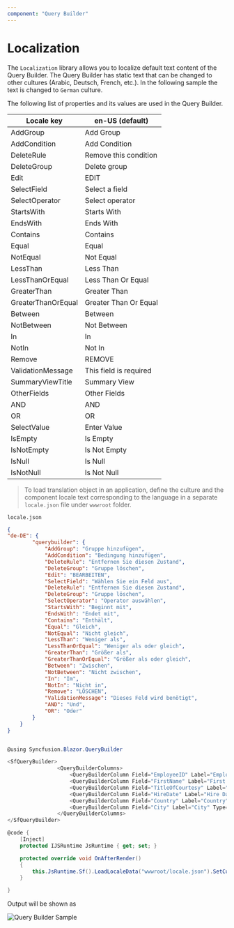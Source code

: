 ```yaml
---
component: "Query Builder"
---
```


# Localization

The `Localization` library allows you to localize default text content of the Query Builder. The Query Builder has static text that can be changed to other cultures (Arabic, Deutsch, French, etc.). In the following sample the text is changed to `German` culture.

The following list of properties and its values are used in the Query Builder.

| Locale key | en-US (default) |
| ------------ | ----------------------- |
| AddGroup  | Add Group |
| AddCondition  | Add Condition |
| DeleteRule | Remove this condition |
| DeleteGroup | Delete group |
| Edit | EDIT |
| SelectField | Select a field |
| SelectOperator | Select operator |
| StartsWith | Starts With|
| EndsWith | Ends With |
| Contains | Contains |
| Equal | Equal |
| NotEqual | Not Equal |
| LessThan | Less Than |
| LessThanOrEqual | Less Than Or Equal |
| GreaterThan | Greater Than |
| GreaterThanOrEqual | Greater Than Or Equal |
| Between | Between |
| NotBetween | Not Between|
| In | In |
| NotIn | Not In |
| Remove | REMOVE |
| ValidationMessage | This field is required |
| SummaryViewTitle | Summary View |
| OtherFields | Other Fields |
| AND | AND |
| OR | OR |
| SelectValue | Enter Value |
| IsEmpty | Is Empty |
| IsNotEmpty | Is Not Empty |
| IsNull | Is Null |
| IsNotNull | Is Not Null |

> To load translation object in an application, define the culture and the component locale text corresponding to the language in a separate `locale.json` file under `wwwroot` folder.

`locale.json`

```json
{
"de-DE": {
        "querybuilder": {
            "AddGroup": "Gruppe hinzufügen",
            "AddCondition": "Bedingung hinzufügen",
            "DeleteRule": "Entfernen Sie diesen Zustand",
            "DeleteGroup": "Gruppe löschen",
            "Edit": "BEARBEITEN",
            "SelectField": "Wählen Sie ein Feld aus",
            "DeleteRule": "Entfernen Sie diesen Zustand",
            "DeleteGroup": "Gruppe löschen",
            "SelectOperator": "Operator auswählen",
            "StartsWith": "Beginnt mit",
            "EndsWith": "Endet mit",
            "Contains": "Enthält",
            "Equal": "Gleich",
            "NotEqual": "Nicht gleich",
            "LessThan": "Weniger als",
            "LessThanOrEqual": "Weniger als oder gleich",
            "GreaterThan": "Größer als",
            "GreaterThanOrEqual": "Größer als oder gleich",
            "Between": "Zwischen",
            "NotBetween": "Nicht zwischen",
            "In": "Im",
            "NotIn": "Nicht in",
            "Remove": "LÖSCHEN",
            "ValidationMessage": "Dieses Feld wird benötigt",
            "AND": "Und",
            "OR": "Oder"
        }
    }
}

```

```csharp

@using Syncfusion.Blazor.QueryBuilder

<SfQueryBuilder>
                <QueryBuilderColumns>
                    <QueryBuilderColumn Field="EmployeeID" Label="Employee ID" Type="number"></QueryBuilderColumn>
                    <QueryBuilderColumn Field="FirstName" Label="First Name" Type="string"></QueryBuilderColumn>
                    <QueryBuilderColumn Field="TitleOfCourtesy" Label="Title Of Courtesy" Type="boolean"></QueryBuilderColumn>
                    <QueryBuilderColumn Field="HireDate" Label="Hire Date" Type="date"></QueryBuilderColumn>
                    <QueryBuilderColumn Field="Country" Label="Country" Type="string"></QueryBuilderColumn>
                    <QueryBuilderColumn Field="City" Label="City" Type="string"></QueryBuilderColumn>
                </QueryBuilderColumns>
</SfQueryBuilder>

@code {
    [Inject]
    protected IJSRuntime JsRuntime { get; set; }

    protected override void OnAfterRender()
    {
        this.JsRuntime.Sf().LoadLocaleData("wwwroot/locale.json").SetCulture("de-DE");
    }

}

```

Output will be shown as

![Query Builder Sample](./images/qb-locale.png)